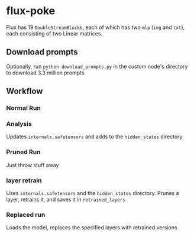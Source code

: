 # flux-poke
 
Flux has 19 `DoubleStreamBlock`s, each of which has two `mlp` (`img` and `txt`), each consisting of two Linear matrices.

## Download prompts

Optionally, run `python download_prompts.py` in the custom node's directory to download 3.3 million prompts

## Workflow

### Normal Run

### Analysis

Updates `internals.safetensors` and adds to the `hidden_states` directory

### Pruned Run

Just throw stuff away

### layer retrain

Uses `internals.safetensors` and the `hidden_states` directory. Prunes a layer, retrains it,
and saves it in `retrained_layers`

### Replaced run

Loads the model, replaces the specified layers with retrained versions